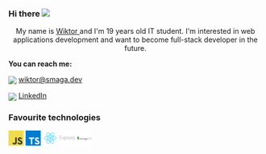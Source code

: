 ### Hi there <img src="https://media.giphy.com/media/hvRJCLFzcasrR4ia7z/giphy.gif" width="25px">

<p align="center">My name is <a href="www.smaga.dev">Wiktor </a>and I'm 19 years old IT student. I'm interested in web applications development and want to become full-stack developer in the future.  </p>

**You can reach me:**

<img height="20" align="center" src="https://cdn.jsdelivr.net/npm/simple-icons@3.13.0/icons/mail-dot-ru.svg"/> [wiktor@smaga.dev](mailto:wiktor@smaga.dev)

<img height="20" align="center" src="https://cdn.jsdelivr.net/npm/simple-icons@v3/icons/linkedin.svg"/> [LinkedIn](https://www.linkedin.com/in/wiktor-smaga-258829213/)

### Favourite technologies

<code><img height="30" src="https://raw.githubusercontent.com/github/explore/80688e429a7d4ef2fca1e82350fe8e3517d3494d/topics/javascript/javascript.png"/></code> <code><img height="30" src="https://raw.githubusercontent.com/github/explore/80688e429a7d4ef2fca1e82350fe8e3517d3494d/topics/typescript/typescript.png"></code> <code><img align=top height="30" src="https://raw.githubusercontent.com/github/explore/80688e429a7d4ef2fca1e82350fe8e3517d3494d/topics/react/react.png"></code> <code><img height="30" src="https://raw.githubusercontent.com/github/explore/80688e429a7d4ef2fca1e82350fe8e3517d3494d/topics/express/express.png"></code> <code><img height="30" src="https://raw.githubusercontent.com/github/explore/80688e429a7d4ef2fca1e82350fe8e3517d3494d/topics/mongodb/mongodb.png"></code>
